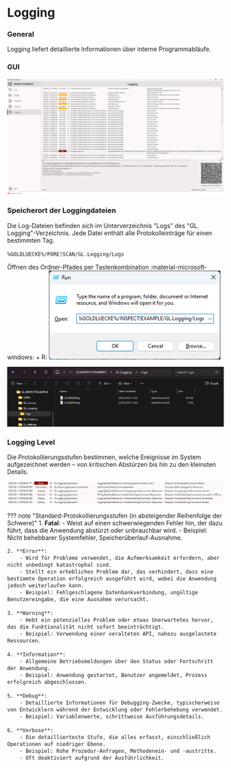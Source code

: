 # Logging

### General

Logging liefert detaillierte Informationen über interne Programmabläufe.

### GUI

![](./img/Logging_GUI.png)

### Speicherort der Loggingdateien

Die Log-Dateien befinden sich im Unterverzeichnis "Logs" des "GL. Logging"-Verzeichnis. Jede Datei enthält alle Protokolleinträge für einen bestimmten Tag.

`%GOLDLUECKE%/PORE!SCAN/GL.Logging/Logs`

Öffnen des Ordner-Pfades per Tastenkombination :material-microsoft-windows: + R:
![](./img/Logging_Path.bmp)

![](./img/Logging_Location.png)

### Logging Level

Die Protokollierungsstufen bestimmen, welche Ereignisse im System aufgezeichnet werden – von kritischen Abstürzen bis hin zu den kleinsten Details.

![](./img/Logging_Entries.bmp)

??? note "Standard-Protokollierungsstufen (in absteigender Reihenfolge der Schwere)"
    1. **Fatal**:
        - Weist auf einen schwerwiegenden Fehler hin, der dazu führt, dass die Anwendung abstürzt oder unbrauchbar wird.
        - Beispiel: Nicht behebbarer Systemfehler, Speicherüberlauf-Ausnahme.

    2. **Error**:
        - Wird für Probleme verwendet, die Aufmerksamkeit erfordern, aber nicht unbedingt katastrophal sind.
        - Stellt ein erhebliches Problem dar, das verhindert, dass eine bestimmte Operation erfolgreich ausgeführt wird, wobei die Anwendung jedoch weiterlaufen kann.
        - Beispiel: Fehlgeschlagene Datenbankverbindung, ungültige Benutzereingabe, die eine Ausnahme verursacht.

    3. **Warning**:
        - Hebt ein potenzielles Problem oder etwas Unerwartetes hervor, das die Funktionalität nicht sofort beeinträchtigt.
        - Beispiel: Verwendung einer veralteten API, nahezu ausgelastete Ressourcen.

    4. **Information**:
        - Allgemeine Betriebsmeldungen über den Status oder Fortschritt der Anwendung.
        - Beispiel: Anwendung gestartet, Benutzer angemeldet, Prozess erfolgreich abgeschlossen.

    5. **Debug**:
        - Detaillierte Informationen für Debugging-Zwecke, typischerweise von Entwicklern während der Entwicklung oder Fehlerbehebung verwendet.
        - Beispiel: Variablenwerte, schrittweise Ausführungsdetails.

    6. **Verbose**:
        - Die detaillierteste Stufe, die alles erfasst, einschließlich Operationen auf niedriger Ebene.
        - Beispiel: Rohe Prozedur-Anfragen, Methodenein- und -austritte.
        - Oft deaktiviert aufgrund der Ausführlichkeit.